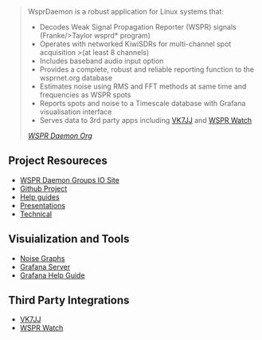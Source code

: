 >WsprDaemon is a robust application for Linux systems that:
>* Decodes Weak Signal Propagation Reporter (WSPR) signals (Franke/>Taylor wsprd* program)
>* Operates with networked KiwiSDRs for multi-channel spot acquisition >(at least 8 channels)
>* Includes baseband audio input option
>* Provides a complete, robust and reliable reporting function to the wsprnet.org database
>* Estimates noise using RMS and FFT methods at same time and frequencies as WSPR spots
>* Reports spots and noise to a Timescale database with Grafana visualisation interface
>* Serves data to 3rd party apps including [VK7JJ][] and [WSPR Watch][]
>
><cite>[WSPR Daemon Org][]</cite>


## Project Resoureces

* [WSPR Daemon Groups IO Site][]
* [Github Project][]
* [Help guides][]
* [Presentations][]
* [Technical][]

## Visuialization and Tools

* [Noise Graphs][]
* [Grafana Server][]
* [Grafana Help Guide][]

## Third Party Integrations

* [VK7JJ][]
* [WSPR Watch][]


[WsprDaemon]: http://wsprdaemon.org/index.html
[WSPR Daemon Org]: http://wsprdaemon.org/
[WSPR Daemon Groups IO Site]: https://groups.io/g/wsprdaemon/topics
[Github Project]: https://github.com/rrobinett/wsprdaemon
[Help guides]: http://wsprdaemon.org/help.html
[Presentations]: http://wsprdaemon.org/presentations.html
[Technical]: http://wsprdaemon.org/technical.html
[VK7JJ]: http://wsprd.vk7jj.com/
[WSPR Watch]: https://apps.apple.com/us/app/wspr-watch/id532487317
[Noise Graphs]: http://wsprdaemon.org/graphs/index.html
[Grafana Server]: http://logs.wsprdaemon.org:3000/?orgId=2
[Grafana Help Guide]: http://wsprdaemon.org/ewExternalFiles/Setting_up_Timescale_Grafana_dashboards_V2-2.pdf